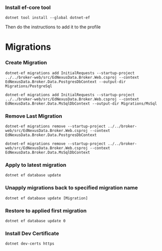 ### Install ef-core tool
```
dotnet tool install --global dotnet-ef
```
Then do the instructions to add it to the profile

# Migrations

### Create Migration
```
dotnet-ef migrations add InitialRequests --startup-project ../../broker-web/src/EdNexusData.Broker.Web.csproj --context EdNexusData.Broker.Data.PostgresDbContext --output-dir Migrations/PostgreSql
```
```
dotnet-ef migrations add InitialRequests --startup-project ../../broker-web/src/EdNexusData.Broker.Web.csproj --context EdNexusData.Broker.Data.MsSqlDbContext --output-dir Migrations/MsSql
```
### Remove Last Migration
```
dotnet-ef migrations remove --startup-project ../../broker-web/src/EdNexusData.Broker.Web.csproj --context EdNexusData.Broker.Data.PostgresDbContext
```
```
dotnet-ef migrations remove --startup-project ../../broker-web/src/EdNexusData.Broker.Web.csproj --context EdNexusData.Broker.Data.MsSqlDbContext
```
### Apply to latest migration
```
dotnet ef database update
```
### Unapply migrations back to specified migration name
```
dotnet ef database update [Migration]
```
### Restore to applied first migration
```
dotnet ef database update 0
```


### Install Dev Certificate
```
dotnet dev-certs https
```
